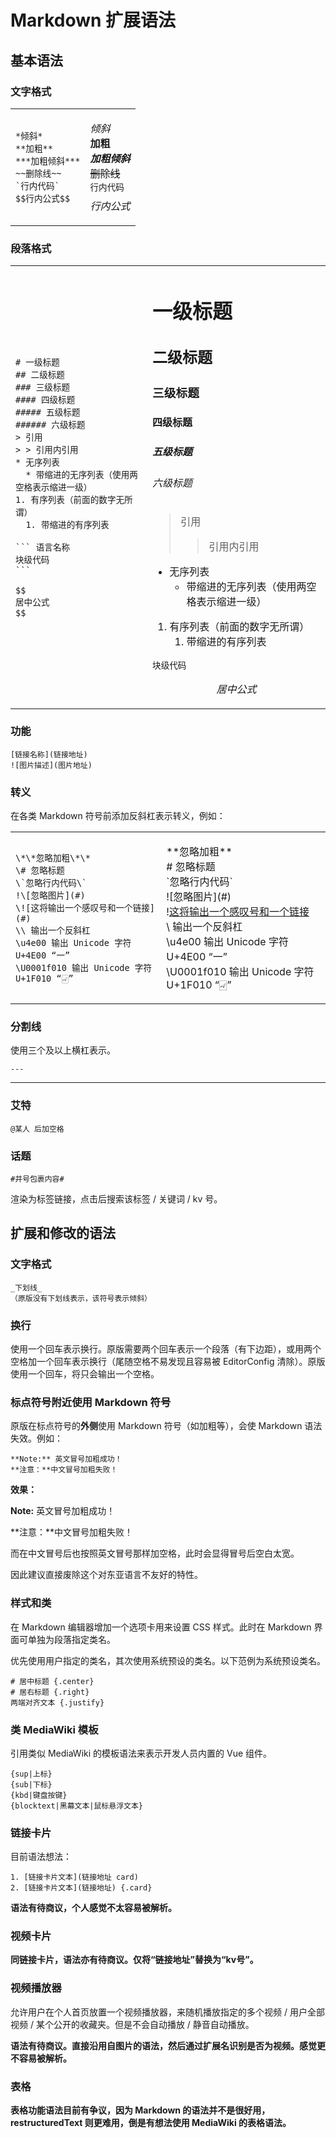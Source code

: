 # Markdown 扩展语法

## 基本语法

### 文字格式
<table>
<td>

```
*倾斜*
**加粗**
***加粗倾斜***
~~删除线~~
`行内代码`
$$行内公式$$
```

</td>
<td>

*倾斜*  
**加粗**  
***加粗倾斜***  
~~删除线~~  
`行内代码`  
$$行内公式$$

</td>
</table>

### 段落格式
<table>
<td>

````
# 一级标题
## 二级标题
### 三级标题
#### 四级标题
##### 五级标题
###### 六级标题
> 引用
> > 引用内引用
* 无序列表
  * 带缩进的无序列表（使用两空格表示缩进一级）
1. 有序列表（前面的数字无所谓）
  1. 带缩进的有序列表

``` 语言名称
块级代码
```

$$
居中公式
$$
````

</td>
<td>

# 一级标题
## 二级标题
### 三级标题
#### 四级标题
##### 五级标题
###### 六级标题
> 引用
> > 引用内引用
* 无序列表
  * 带缩进的无序列表（使用两空格表示缩进一级）
1. 有序列表（前面的数字无所谓）
   1. 带缩进的有序列表

``` 语言名称
块级代码
```

$$
居中公式
$$

</td>
</table>

### 功能
```
[链接名称](链接地址)
![图片描述](图片地址)
```

### 转义
在各类 Markdown 符号前添加反斜杠表示转义，例如：
<table>
<td>

```
\*\*忽略加粗\*\*
\# 忽略标题
\`忽略行内代码\`
!\[忽略图片](#)
\![这将输出一个感叹号和一个链接](#)
\\ 输出一个反斜杠
\u4e00 输出 Unicode 字符 U+4E00 “一”
\U0001f010 输出 Unicode 字符 U+1F010 “🀐”
```

</td>
<td>

\*\*忽略加粗\*\*  
\# 忽略标题  
\`忽略行内代码\`  
!\[忽略图片](#)  
\![这将输出一个感叹号和一个链接](#)  
\\ 输出一个反斜杠  
\u4e00 输出 Unicode 字符 U+4E00 “一”  
\U0001f010 输出 Unicode 字符 U+1F010 “🀐”

</td>
</table>

### 分割线
使用三个及以上横杠表示。
```
---
```
---

### 艾特
```
@某人 后加空格
```

### 话题
```
#井号包裹内容#
```
渲染为标签链接，点击后搜索该标签 / 关键词 / kv 号。

## 扩展和修改的语法

### 文字格式
```
_下划线_
（原版没有下划线表示，该符号表示倾斜）
```

### 换行
使用一个回车表示换行。原版需要两个回车表示一个段落（有下边距），或用两个空格加一个回车表示换行（尾随空格不易发现且容易被 EditorConfig 清除）。原版使用一个回车，将只会输出一个空格。

### 标点符号附近使用 Markdown 符号
原版在标点符号的**外侧**使用 Markdown 符号（如加粗等），会使 Markdown 语法失效。例如：
```
**Note:** 英文冒号加粗成功！
**注意：**中文冒号加粗失败！
```
**效果：**

**Note:** 英文冒号加粗成功！

**注意：**中文冒号加粗失败！

而在中文冒号后也按照英文冒号那样加空格，此时会显得冒号后空白太宽。

因此建议直接废除这个对东亚语言不友好的特性。

### 样式和类
在 Markdown 编辑器增加一个选项卡用来设置 CSS 样式。此时在 Markdown 界面可单独为段落指定类名。

优先使用用户指定的类名，其次使用系统预设的类名。以下范例为系统预设类名。
```
# 居中标题 {.center}
# 居右标题 {.right}
两端对齐文本 {.justify}
```

### 类 MediaWiki 模板
引用类似 MediaWiki 的模板语法来表示开发人员内置的 Vue 组件。
```
{sup|上标}
{sub|下标}
{kbd|键盘按键}
{blocktext|黑幕文本|鼠标悬浮文本}
```

### 链接卡片
目前语法想法：
```
1. [链接卡片文本](链接地址 card)
2. [链接卡片文本](链接地址) {.card}
```
**语法有待商议，个人感觉不太容易被解析。**

### 视频卡片
**同链接卡片，语法亦有待商议。仅将“链接地址”替换为“kv号”。**

### 视频播放器
允许用户在个人首页放置一个视频播放器，来随机播放指定的多个视频 / 用户全部视频 / 某个公开的收藏夹。但是不会自动播放 / 静音自动播放。

**语法有待商议。直接沿用自图片的语法，然后通过扩展名识别是否为视频。感觉更不容易被解析。**

### 表格
**表格功能语法目前有争议，因为 Markdown 的语法并不是很好用，restructuredText 则更难用，倒是有想法使用 MediaWiki 的表格语法。**
